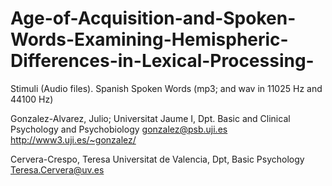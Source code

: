 # Age-of-Acquisition-and-Spoken-Words-Examining-Hemispheric-Differences-in-Lexical-Processing-
Stimuli (Audio files). Spanish Spoken Words (mp3; and wav in 11025 Hz and 44100 Hz)

Gonzalez-Alvarez, Julio;
Universitat Jaume I, Dpt. Basic and Clinical Psychology and Psychobiology
gonzalez@psb.uji.es
http://www3.uji.es/~gonzalez/

Cervera-Crespo, Teresa
Universitat de Valencia, Dpt, Basic Psychology
Teresa.Cervera@uv.es

